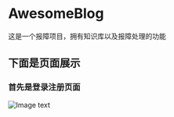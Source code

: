 # AwesomeBlog
这是一个报障项目，拥有知识库以及报障处理的功能

## 下面是页面展示
### 首先是登录注册页面
![Image text](https://github.com/Traeric/AwesomeBlog/blob/master/photo/1.jpg?raw=true)

